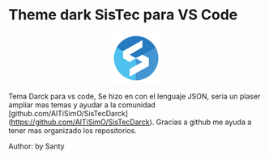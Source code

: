 # Theme dark SisTec para VS Code
<p align="center">
  <img src="https://github.com/AlTiSimO/SisTecDarck/blob/main/img/S.png" alt="SisTec"  height="100" width="100">
</p>

Tema Darck para vs code, Se hizo en con el lenguaje JSON, seria un plaser ampliar mas temas y ayudar a la comunidad [github.com/AlTiSimO/SisTecDarck]    (https://github.com/AlTiSimO/SisTecDarck). Gracias a github me ayuda a tener mas organizado los repositorios.

Author: by Santy
